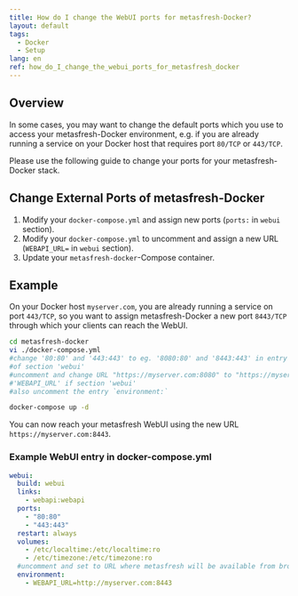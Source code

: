```yaml
---
title: How do I change the WebUI ports for metasfresh-Docker?
layout: default
tags:  
  - Docker
  - Setup
lang: en
ref: how_do_I_change_the_webui_ports_for_metasfresh_docker
---
```


## Overview
In some cases, you may want to change the default ports which you use to access your metasfresh-Docker environment, e.g. if you are already running a service on your Docker host that requires port `80/TCP` or `443/TCP`.

Please use the following guide to change your ports for your metasfresh-Docker stack.

## Change External Ports of metasfresh-Docker
1. Modify your `docker-compose.yml` and assign new ports (`ports:` in `webui` section).
1. Modify your `docker-compose.yml` to uncomment and assign a new URL (`WEBAPI_URL=` in `webui` section).
1. Update your `metasfresh-docker`-Compose container.


## Example
On your Docker host `myserver.com`, you are already running a service on port `443/TCP`, so you want to assign metasfresh-Docker a new port `8443/TCP` through which your clients can reach the WebUI.


```bash
cd metasfresh-docker
vi ./docker-compose.yml
#change '80:80' and '443:443' to eg. '8080:80' and '8443:443' in entry 'ports:'
#of section 'webui'
#uncomment and change URL "https://myserver.com:8080" to "https://myserver.com:8443" in entry
#'WEBAPI_URL' if section 'webui'
#also uncomment the entry `environment:`

docker-compose up -d
```

You can now reach your metasfresh WebUI using the new URL `https://myserver.com:8443`.

### Example WebUI entry in docker-compose.yml
```yml
webui:
  build: webui
  links:
    - webapi:webapi
  ports:
    - "80:80"
    - "443:443"
  restart: always
  volumes:
    - /etc/localtime:/etc/localtime:ro
    - /etc/timezone:/etc/timezone:ro
  #uncomment and set to URL where metasfresh will be available from browsers
  environment:
    - WEBAPI_URL=http://myserver.com:8443
```
